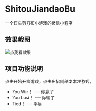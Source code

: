 # ShitouJiandaoBu
一个石头剪刀布小游戏的微信小程序
## 效果截图
![点我看效果](https://github.com/CoderWqk/githubImg/blob/master/ShitouJiandaoBu/%E7%9F%B3%E5%A4%B4%E5%89%AA%E5%88%80%E5%B8%83.png)
## 项目功能说明
点击开始开始游戏，点击出招则结束本次游戏。  
* You Win！   ---   你赢了  
* You Lost！   ---   你输了  
* Tied！   ---   平局  

